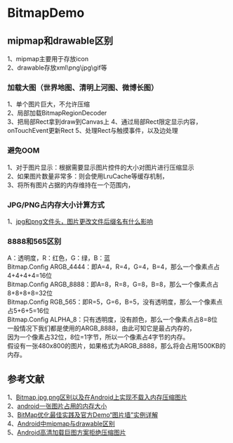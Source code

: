 
# BitmapDemo    

## mipmap和drawable区别    
1、mipmap主要用于存放icon    
2、drawable存放xml\png\jpg\gif等   

### 加载大图（世界地图、清明上河图、微博长图）     
1、单个图片巨大，不允许压缩   
2、局部加载BitmapRegionDecoder   
3、把局部Rect拿到draw到Canvas上
4、通过局部Rect限定显示内容，onTouchEvent更新Rect
5、处理Rect与触摸事件，以及边处理

### 避免OOM       
1、对于图片显示：根据需要显示图片控件的大小对图片进行压缩显示   
2、如果图片数量非常多：则会使用LruCache等缓存机制，     
3、将所有图片占据的内存维持在一个范围内，       

### JPG/PNG占内存大小计算方式     
1、[jpg和png文件头，图片更改文件后缀名有什么影响](https://blog.csdn.net/qq_33436621/article/details/71038606)    

### 8888和565区别   
A：透明度，R：红色，G：绿，B：蓝    
Bitmap.Config ARGB_4444：即A=4，R=4，G=4，B=4，那么一个像素点占4+4+4+4=16位     
Bitmap.Config ARGB_8888：即A=8，R=8，G=8，B=8，那么一个像素点占8+8+8+8=32位     
Bitmap.Config RGB_565：即R=5，G=6，B=5，没有透明度，那么一个像素点占5+6+5=16位    
Bitmap.Config ALPHA_8：只有透明度，没有颜色，那么一个像素点占8=8位      
一般情况下我们都是使用的ARGB_8888，由此可知它是最占内存的，     
因为一个像素占32位，8位=1字节，所以一个像素占4字节的内存。    
假设有一张480x800的图片，如果格式为ARGB_8888，那么将会占用1500KB的内存。    

## 参考文献   
1、[Bitmap,jpg,png区别以及在Android上实现不载入内存压缩图片](https://blog.csdn.net/zaizai2154365/article/details/70740623)     
2、[android一张图片占用的内存大小](http://blog.sina.com.cn/s/blog_96a1468901016hcw.html)     
3、[BitMap优化最佳实践及官方Demo“图片墙”实例详解](https://blog.csdn.net/brillianteagle/article/details/50597201)     
4、[Android中mipmap与drawable区别](https://blog.csdn.net/userzhanghao123/article/details/70243872)      
5、[Android高清加载巨图方案拒绝压缩图片](https://blog.csdn.net/lmj623565791/article/details/49300989/)      